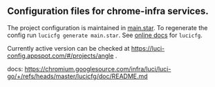 ## Configuration files for chrome-infra services.

The project configuration is maintained in [main.star](main.star). To regenerate the config
run `lucicfg generate main.star`. See [online docs](docs) for `lucicfg`.

Currently active version can be checked at
https://luci-config.appspot.com/#/projects/angle .

docs: https://chromium.googlesource.com/infra/luci/luci-go/+/refs/heads/master/lucicfg/doc/README.md
